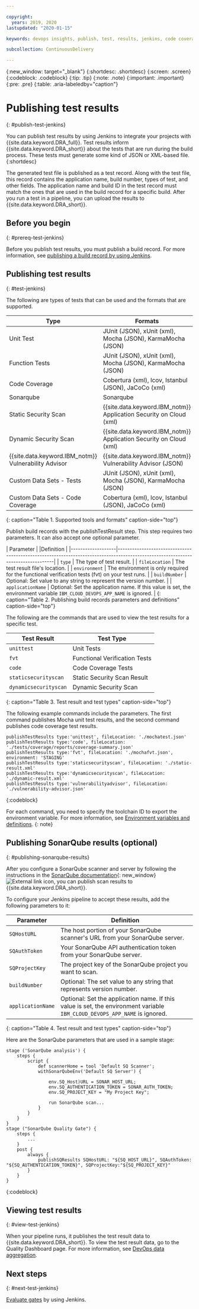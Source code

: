 ```yaml
---

copyright:
  years: 2019, 2020
lastupdated: "2020-01-15"

keywords: devops insights, publish, test, results, jenkins, code coverage, tests, verification, app, sonarqube, dashboard

subcollection: ContinuousDelivery

---
```


{:new_window: target="_blank"}
{:shortdesc: .shortdesc}
{:screen: .screen}
{:codeblock: .codeblock}
{:tip: .tip}
{:note: .note}
{:important: .important}
{:pre: .pre}
{:table: .aria-labeledby="caption"}

# Publishing test results
{: #publish-test-jenkins}

You can publish test results by using Jenkins to integrate your projects with {{site.data.keyword.DRA_full}}. Test results inform {{site.data.keyword.DRA_short}} about the tests that are run during the build process. These tests must generate some kind of JSON or XML-based file. 
{:shortdesc}

The generated test file is published as a test record. Along with the test file, this record contains the application name, build number, types of test, and other fields. The application name and build ID in the test record must match the ones that are used in the build record for a specific build. After you run a test in a pipeline, you can upload the results to {{site.data.keyword.DRA_short}}.

## Before you begin
{: #prereq-test-jenkins}

Before you publish test results, you must publish a build record. For more information, see [publishing a build record by using Jenkins](/docs/ContinuousDelivery?topic=ContinuousDelivery-publish-build-jenkins).


## Publishing test results
{: #test-jenkins}

The following are types of tests that can be used and the formats that are supported. 

| Type                                                 | Formats                                                            | 
|------------------------------------------------------|--------------------------------------------------------------------|
| Unit Test                                            | JUnit (JSON), xUnit (xml), Mocha (JSON), KarmaMocha (JSON)         | 
| Function Tests                                       | JUnit (JSON), xUnit (xml), Mocha (JSON), KarmaMocha (JSON)         | 
| Code Coverage                                        | Cobertura (xml), lcov, Istanbul (JSON), JaCoCo (xml)               |
| Sonarqube                                            | Sonarqube                                                          |
| Static Security Scan                                 | {{site.data.keyword.IBM_notm}} Application Security on Cloud (xml) |
| Dynamic Security Scan                                | {{site.data.keyword.IBM_notm}} Application Security on Cloud (xml) |
| {{site.data.keyword.IBM_notm}} Vulnerability Advisor | {{site.data.keyword.IBM_notm}} Vulnerability Advisor (JSON)        |
| Custom Data Sets - Tests                             | JUnit (JSON), xUnit (xml), Mocha (JSON), KarmaMocha (JSON)         |
| Custom Data Sets - Code Coverage                     | Cobertura (xml), lcov, Istanbul (JSON), JaCoCo (xml)               |
{: caption="Table 1. Supported tools and formats" caption-side="top"}

Publish build records with the publishTestResult step. This step requires two parameters. It can also accept one optional parameter.

| Parameter         | |Definition                                                                                                                     |
|-------------------|---------------------------------------------------------------------------------------------------------------------------------|
| `type`            | The type of test result.                                                                                                        |
| `fileLocation`    | The test result file's location.                                                                                                |
| `environment`     | The environment is only required for the functional verification tests (fvt) on your test runs.                                 |
| `buildNumber`     | Optional: Set value to any string to represent the version number.                                                              |
| `applicationName` | Optional: Set the application name. If this value is set, the environment variable `IBM_CLOUD_DEVOPS_APP_NAME` is ignored. |
{: caption="Table 2. Publishing build records parameters and definitions" caption-side="top"}

The following are the commands that are used to view the test results for a specific test. 

| Test Result           | Test Type                     |
|-----------------------|-------------------------------|
| `unittest`            | Unit Tests                    |
| `fvt`                 | Functional Verification Tests |
| `code`                | Code Coverage Tests           |
| `staticsecurityscan`  | Static Security Scan Result   | 
| `dynamicsecurityscan` | Dynamic Security Scan         | 
{: caption="Table 3. Test result and test types" caption-side="top"}

The following example commands include the parameters. The first command publishes Mocha unit test results, and the second command publishes code coverage test results.
```
publishTestResults type:'unittest', fileLocation: './mochatest.json'
publishTestResults type:'code', fileLocation: './tests/coverage/reports/coverage-summary.json'
publishTestResults type:'fvt', fileLocation: './mochafvt.json', environment: 'STAGING'
publishTestResults type:'staticsecurityscan', fileLocation: './static-result.xml'
publishTestResults type:'dynamicsecurityscan', fileLocation: './dynamic-result.xml'
publishTestResults type:'vulnerabilityadvisor', fileLocation: './vulnerability-advisor.json'
```
{:codeblock}

For each command, you need to specify the toolchain ID to export the environment variable. For more information, see [Environment variables and definitions](/docs/ContinuousDelivery?topic=ContinuousDelivery-publish-build-jenkins). 
{: note} 


## Publishing SonarQube results (optional)
{: #publishing-sonarqube-results}

After you configure a SonarQube scanner and server by following the instructions in the [SonarQube documentation](https://docs.sonarqube.org/latest/analysis/scan/sonarscanner-for-jenkins/){: new_window} ![External link icon](../icons/launch-glyph.svg "External link icon"), you can publish scan results to {{site.data.keyword.DRA_short}}.

To configure your Jenkins pipeline to accept these results, add the following parameters to it:

| Parameter         | Definition                                                                                                                     |
|-------------------|--------------------------------------------------------------------------------------------------------------------------------|
| `SQHostURL`       | The host portion of your SonarQube scanner's URL from your SonarQube server.                                    |
| `SQAuthToken`     | Your SonarQube API authentication token from your SonarQube server.                                                  |
| `SQProjectKey`    | The project key of the SonarQube project you want to scan.                                                                     |
| `buildNumber`     | Optional: The set value to any string that represents version number.                                                             |
| `applicationName` | Optional: Set the application name. If this value is set, the environment variable `IBM_CLOUD_DEVOPS_APP_NAME` is ignored. |
{: caption="Table 4. Test result and test types" caption-side="top"}

Here are the SonarQube parameters that are used in a sample stage:
```
stage ('SonarQube analysis') {
    steps {
        script {
            def scannerHome = tool 'Default SQ Scanner';
            withSonarQubeEnv('Default SQ Server') {

                env.SQ_Host)URL = SONAR_HOST_URL;
                env.SQ_AUTHENTICATION_TOKEN = SONAR_AUTH_TOKEN;
                env.SQ_PROJECT_KEY = "My Project Key";

                run SonarQube scan...
            }
        }
    }
}
stage ("SonarQube Quality Gate") {
    steps {
        ...
    }
    post {
        always {
            publishSQResults SQHostURL: "${SQ_HOST_URL}", SQAuthToken: "${SQ_AUTHENTICATION_TOKEN}", SQProjectKey:"${SQ_PROJECT_KEY}"
        }
    }
}
```
{:codeblock}


## Viewing test results
{: #view-test-jenkins}

When your pipeline runs, it publishes the test result data to {{site.data.keyword.DRA_short}}. To view the test result data, go to the Quality Dashboard page. For more information, see [DevOps data aggregation](/docs/ContinuousDelivery?topic=ContinuousDelivery-devops-data-aggregation).


## Next steps
{: #next-test-jenkins}

[Evaluate gates](/docs/ContinuousDelivery?topic=ContinuousDelivery-evaluate-gates-jenkins) by using Jenkins.